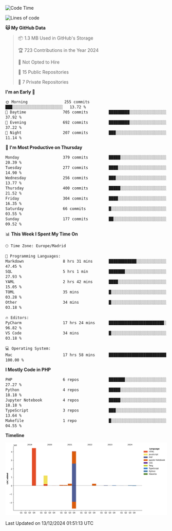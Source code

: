 <!--START_SECTION:waka-->
![Code Time](http://img.shields.io/badge/Code%20Time-545%20hrs%2012%20mins-blue)

![Lines of code](https://img.shields.io/badge/From%20Hello%20World%20I%27ve%20Written-10.4%20million%20lines%20of%20code-blue)

**🐱 My GitHub Data** 

> 📦 1.3 MB Used in GitHub's Storage 
 > 
> 🏆 723 Contributions in the Year 2024
 > 
> 🚫 Not Opted to Hire
 > 
> 📜 15 Public Repositories 
 > 
> 🔑 7 Private Repositories 
 > 
**I'm an Early 🐤** 

```text
🌞 Morning                255 commits         ███░░░░░░░░░░░░░░░░░░░░░░   13.72 % 
🌆 Daytime                705 commits         █████████░░░░░░░░░░░░░░░░   37.92 % 
🌃 Evening                692 commits         █████████░░░░░░░░░░░░░░░░   37.22 % 
🌙 Night                  207 commits         ███░░░░░░░░░░░░░░░░░░░░░░   11.14 % 
```
📅 **I'm Most Productive on Thursday** 

```text
Monday                   379 commits         █████░░░░░░░░░░░░░░░░░░░░   20.39 % 
Tuesday                  277 commits         ████░░░░░░░░░░░░░░░░░░░░░   14.90 % 
Wednesday                256 commits         ███░░░░░░░░░░░░░░░░░░░░░░   13.77 % 
Thursday                 400 commits         █████░░░░░░░░░░░░░░░░░░░░   21.52 % 
Friday                   304 commits         ████░░░░░░░░░░░░░░░░░░░░░   16.35 % 
Saturday                 66 commits          █░░░░░░░░░░░░░░░░░░░░░░░░   03.55 % 
Sunday                   177 commits         ██░░░░░░░░░░░░░░░░░░░░░░░   09.52 % 
```


📊 **This Week I Spent My Time On** 

```text
🕑︎ Time Zone: Europe/Madrid

💬 Programming Languages: 
Markdown                 8 hrs 31 mins       ████████████░░░░░░░░░░░░░   47.45 % 
SQL                      5 hrs 1 min         ███████░░░░░░░░░░░░░░░░░░   27.93 % 
YAML                     2 hrs 42 mins       ████░░░░░░░░░░░░░░░░░░░░░   15.05 % 
TOML                     35 mins             █░░░░░░░░░░░░░░░░░░░░░░░░   03.28 % 
Other                    34 mins             █░░░░░░░░░░░░░░░░░░░░░░░░   03.18 % 

🔥 Editors: 
PyCharm                  17 hrs 24 mins      ████████████████████████░   96.82 % 
VS Code                  34 mins             █░░░░░░░░░░░░░░░░░░░░░░░░   03.18 % 

💻 Operating System: 
Mac                      17 hrs 58 mins      █████████████████████████   100.00 % 
```

**I Mostly Code in PHP** 

```text
PHP                      6 repos             ███████░░░░░░░░░░░░░░░░░░   27.27 % 
Python                   4 repos             █████░░░░░░░░░░░░░░░░░░░░   18.18 % 
Jupyter Notebook         4 repos             █████░░░░░░░░░░░░░░░░░░░░   18.18 % 
TypeScript               3 repos             ███░░░░░░░░░░░░░░░░░░░░░░   13.64 % 
Makefile                 1 repo              █░░░░░░░░░░░░░░░░░░░░░░░░   04.55 % 
```



**Timeline**

![Lines of Code chart](https://raw.githubusercontent.com/danisoronellas/danisoronellas/main/assets/bar_graph.png)


 Last Updated on 13/12/2024 01:51:13 UTC
<!--END_SECTION:waka-->
